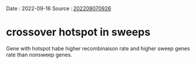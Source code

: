 Date : 2022-09-16
Source : [202209070926](bib_notes/202209070926.md)
# crossover hotspot in sweeps
Gene with hotspot habe higher recombinaison rate and higher sweep genes rate than nonsweep genes.